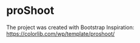 # proShoot
The project was created with Bootstrap
Inspiration: https://colorlib.com/wp/template/proshoot/
